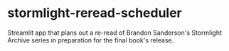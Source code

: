 # stormlight-reread-scheduler
Streamlit app that plans out a re-read of Brandon Sanderson's Stormlight Archive series in preparation for the final book's release.
